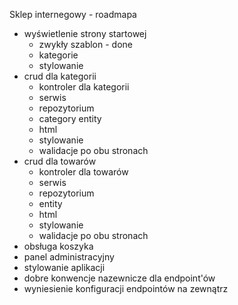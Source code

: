 Sklep internegowy - roadmapa
- wyświetlenie strony startowej
    - zwykły szablon - done
    - kategorie
    - stylowanie
- crud dla kategorii
    - kontroler dla kategorii
    - serwis
    - repozytorium
    - category entity
    - html
    - stylowanie
    - walidacje po obu stronach
- crud dla towarów
    - kontroler dla towarów
    - serwis
    - repozytorium
    - entity
    - html
    - stylowanie
    - walidacje po obu stronach
- obsługa koszyka
- panel administracyjny
- stylowanie aplikacji
- dobre konwencje nazewnicze dla endpoint'ów
- wyniesienie konfiguracji endpointów na zewnątrz
